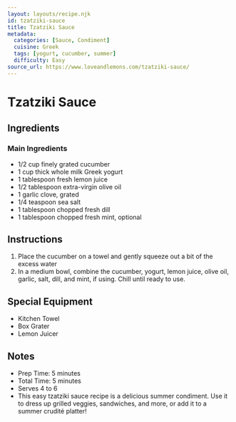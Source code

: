 ```yaml
---
layout: layouts/recipe.njk
id: tzatziki-sauce
title: Tzatziki Sauce
metadata:
  categories: [Sauce, Condiment]
  cuisine: Greek
  tags: [yogurt, cucumber, summer]
  difficulty: Easy
source_url: https://www.loveandlemons.com/tzatziki-sauce/
---
```


# Tzatziki Sauce

## Ingredients

### Main Ingredients
- 1/2 cup finely grated cucumber
- 1 cup thick whole milk Greek yogurt
- 1 tablespoon fresh lemon juice
- 1/2 tablespoon extra-virgin olive oil
- 1 garlic clove, grated
- 1/4 teaspoon sea salt
- 1 tablespoon chopped fresh dill
- 1 tablespoon chopped fresh mint, optional

## Instructions

1. Place the cucumber on a towel and gently squeeze out a bit of the excess water
2. In a medium bowl, combine the cucumber, yogurt, lemon juice, olive oil, garlic, salt, dill, and mint, if using. Chill until ready to use.

## Special Equipment
- Kitchen Towel
- Box Grater
- Lemon Juicer

## Notes
- Prep Time: 5 minutes
- Total Time: 5 minutes
- Serves 4 to 6
- This easy tzatziki sauce recipe is a delicious summer condiment. Use it to dress up grilled veggies, sandwiches, and more, or add it to a summer crudité platter!
